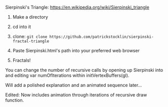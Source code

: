 Sierpinski's Triangle: https://en.wikipedia.org/wiki/Sierpinski_triangle


1) Make a directory

2) cd into it

3) clone:
```git clone https://github.com/patrickstocklin/sierpinski-fractal-triangle```

4) Paste Sierpinski.html's path into your preferred web browser

5) Fractals!


You can change the number of recursive calls by opening up Sierpinski into and editing var numOfIterations within initVertexBuffers(gl).

Will add a polished explanation and an animated sequence later...

Edited: Now includes animation through iterations of recursive draw function.
